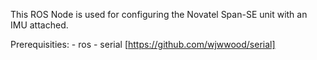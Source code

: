 This ROS Node is used for configuring the Novatel Span-SE unit with an IMU attached. 

Prerequisities:
    - ros
    - serial [https://github.com/wjwwood/serial]

